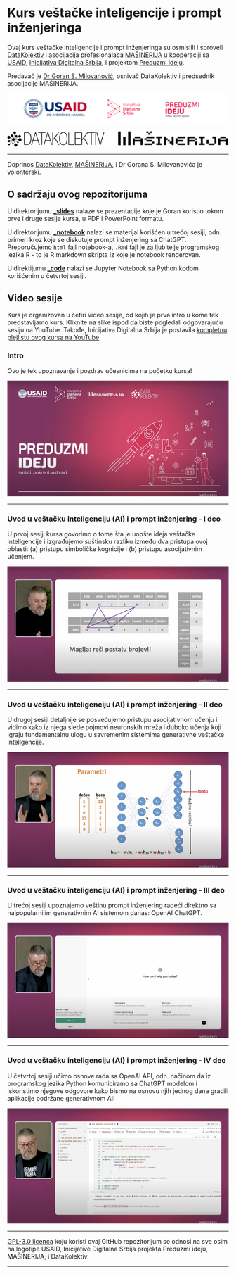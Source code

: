 # Kurs veštačke inteligencije i prompt inženjeringa

Ovaj kurs veštačke inteligencije i prompt inženjeringa su osmislili i sproveli [DataKolektiv](http://www.datakolektiv.com/app_direct/DataKolektivServer/) i asocijacija profesionalaca [MAŠINERIJA](https://www.linkedin.com/company/machineryorg/) u kooperaciji sa [USAID](https://www.usaid.gov/sr/serbia), [Inicijativa Digitalna Srbija](https://www.dsi.rs/), i projektom [Preduzmi ideju](https://www.preduzmi.rs/).

Predavač je [Dr Goran S. Milovanović](https://www.linkedin.com/in/gmilovanovic/), osnivač DataKolektiv i predsednik asocijacije MAŠINERIJA.

<p align="center">
  <img src="_logo/logo_strip.png" width="1000">
</p>

<p align="center">
  <img src="_logo/logo_strip2.png" width="560">
</p>

<hr>

Doprinos [DataKolektiv](http://www.datakolektiv.com/app_direct/DataKolektivServer/), [MAŠINERIJA](https://www.linkedin.com/company/machineryorg/), i Dr Gorana S. Milovanovića je volonterski. 

## O sadržaju ovog repozitorijuma

U direktorijumu **[_slides](https://github.com/datakolektiv/promptengineering/tree/main/_slides)** nalaze se prezentacije koje je Goran koristio tokom prve i druge sesije kursa, u PDF i PowerPoint formatu.

U direktorijumu **[_notebook](https://github.com/datakolektiv/promptengineering/tree/main/_notebook)** nalazi se materijal korišćen u trećoj sesiji, odn. primeri kroz koje se diskutuje prompt inženjering sa ChatGPT. Preporučujemo `html` fajl notebook-a, `.Rmd` fajl je za ljubitelje programskog jezika R - to je R markdown skripta iz koje je notebook renderovan.

U direktijumu **[_code](https://github.com/datakolektiv/promptengineering/tree/main/_code)** nalazi se Jupyter Notebook sa Python kodom korišćenim u četvrtoj sesiji.

## Video sesije

Kurs je organizovan u četiri video sesije, od kojih je prva intro u kome tek predstavljamo kurs. Kliknite na slike ispod da biste pogledali odgovarajuću sesiju na YouTube. Takođe, Inicijativa Digitalna Srbija je postavila [kompletnu plejlistu ovog kursa na YouTube](https://www.youtube.com/playlist?list=PLnd-X8kHeffVWZLQCtDmegHGpTeVVa2Cn).

### Intro

Ovo je tek upoznavanje i pozdrav učesnicima na početku kursa!

[![Intro - Uvod u veštačku inteligenciju (AI) i prompt inženjering](_img/pe_video_00.png)](https://www.youtube.com/watch?v=JyacSRLn8mA&list=PLnd-X8kHeffVWZLQCtDmegHGpTeVVa2Cn&index=1)

<hr>

### Uvod u veštačku inteligenciju (AI) i prompt inženjering - I deo

U prvoj sesiji kursa govorimo o tome šta je uopšte ideja veštačke inteligencije i izgrađujemo suštinsku razliku između dva pristupa ovoj oblasti: (a) pristupu simboličke kognicije i (b) pristupu asocijativnim učenjem.

[![Uvod u veštačku inteligenciju (AI) i prompt inženjering - I deo](_img/pe_video_01.png)](https://www.youtube.com/watch?v=X0Js3vl-RLc&list=PLnd-X8kHeffVWZLQCtDmegHGpTeVVa2Cn&index=2)

<hr>

### Uvod u veštačku inteligenciju (AI) i prompt inženjering - II deo

U drugoj sesiji detaljnije se posvećujemo pristupu asocijativnom učenju i vidimo kako iz njega slede pojmovi neuronskih mreža i duboko učenja koji igraju fundamentalnu ulogu u savremenim sistemima generativne veštačke inteligencije.

[![Uvod u veštačku inteligenciju (AI) i prompt inženjering - II deo](_img/pe_video_02.png)](https://www.youtube.com/watch?v=B9Vu4v0GLbQ&list=PLnd-X8kHeffVWZLQCtDmegHGpTeVVa2Cn&index=3)

<hr>

### Uvod u veštačku inteligenciju (AI) i prompt inženjering - III deo

U trećoj sesiji upoznajemo veštinu prompt inženjering radeći direktno sa najpopularnijim generativnim AI sistemom danas: OpenAI ChatGPT.

[![Uvod u veštačku inteligenciju (AI) i prompt inženjering - III deo](_img/pe_video_03.png)](https://www.youtube.com/watch?v=Em2lydCdMmE&list=PLnd-X8kHeffVWZLQCtDmegHGpTeVVa2Cn&index=4)

<hr>

### Uvod u veštačku inteligenciju (AI) i prompt inženjering - IV deo

U četvrtoj sesiji učimo osnove rada sa OpenAI API, odn. načinom da iz programskog jezika Python komuniciramo sa ChatGPT modelom i iskoristimo njegove odgovore kako bismo na osnovu njih jednog dana gradili aplikacije podržane generativnom AI!

[![Uvod u veštačku inteligenciju (AI) i prompt inženjering - IV deo](_img/pe_video_04.png)](https://www.youtube.com/watch?v=3KgbttlmkjY&list=PLnd-X8kHeffVWZLQCtDmegHGpTeVVa2Cn&index=5)

<hr>

[GPL-3.0 licenca](https://www.gnu.org/licenses/gpl-3.0.html) koju koristi ovaj GitHub repozitorijum se odnosi na sve osim na logotipe USAID, Inicijative Digitalna Srbija projekta Preduzmi ideju, MAŠINERIJA, i DataKolektiv.

<hr>
